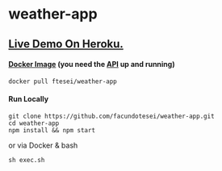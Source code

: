 # weather-app
## **[Live Demo On Heroku.](https://challenge-weather-app.herokuapp.com/)** 
#### **[Docker Image](https://hub.docker.com/r/ftesei/weather-app/)** (you need the [API](https://github.com/facundotesei/weather-api) up and running)

```
docker pull ftesei/weather-app
```
#### **Run Locally**
```
git clone https://github.com/facundotesei/weather-app.git
cd weather-app
npm install && npm start
```
or via Docker & bash
```
sh exec.sh
```